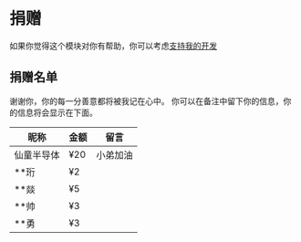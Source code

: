 # 捐赠

如果你觉得这个模块对你有帮助，你可以考虑[支持我的开发](https://pay.jerryz.com.cn/sponsor)

## 捐赠名单

谢谢你，你的每一分善意都将被我记在心中。
你可以在备注中留下你的信息，你的信息将会显示在下面。

| 昵称 | 金额 | 留言 |
| ---  | ---  | --- |
| 仙童半导体 | ¥20 | 小弟加油 |
| **珩 | ¥2 |  |
| **燚 | ¥5 |  |
| **帅 | ¥3 |  |
| **勇 | ¥3 |  |
